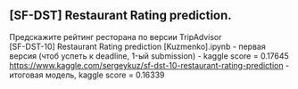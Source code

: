 ##  [SF-DST] Restaurant Rating prediction. 
Предскажите рейтинг ресторана по версии TripAdvisor  
[SF-DST-10] Restaurant Rating prediction [Kuzmenko].ipynb - первая версия (чтоб успеть к deadline, 1-ый submission) - kaggle score = 0.17645  
https://www.kaggle.com/sergeykuz/sf-dst-10-restaurant-rating-prediction - итоговая модель, kaggle score = 0.16339  
